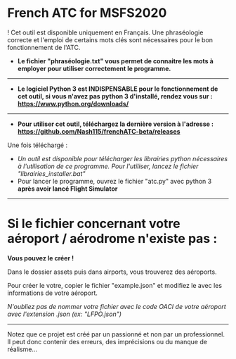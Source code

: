 # French ATC for MSFS2020

! Cet outil est disponible uniquement en Français. Une phraséologie correcte et l'emploi de certains mots clés sont nécessaires pour le bon fonctionnement de l'ATC.

* **Le fichier "phraséologie.txt" vous permet de connaitre les mots à employer pour utiliser correctement le programme.**

-----

* **Le logiciel Python 3 est INDISPENSABLE pour le fonctionnement de cet outil, si vous n'avez pas python 3 d'installé, rendez vous sur : https://www.python.org/downloads/**

-----

* **Pour utiliser cet outil, téléchargez la dernière version à l'adresse : https://github.com/Nash115/frenchATC-beta/releases**

Une fois téléchargé :
* *Un outil est disponible pour télécharger les librairies python nécessaires à l'utilisation de ce programme. Pour l'utiliser, lancez le fichier "librairies_installer.bat"*
* Pour lancer le programme, ouvrez le fichier "atc.py" avec python 3 **après avoir lancé Flight Simulator**

-----

# Si le fichier concernant votre aéroport / aérodrome n'existe pas :

**Vous pouvez le créer !**

Dans le dossier assets puis dans airports, vous trouverez des aéroports.

Pour créer le votre, copier le fichier "example.json" et modifiez le avec les informations de votre aéroport.

*N'oubliez pas de nommer votre fichier avec le code OACI de votre aéroport avec l'extension .json (ex: "LFPO.json")*

-----

Notez que ce projet est créé par un passionné et non par un professionnel. Il peut donc contenir des erreurs, des imprécisions ou du manque de réalisme...
